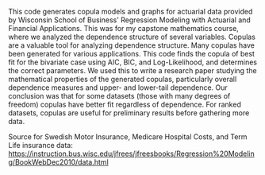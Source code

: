 This code generates copula models and graphs for actuarial data provided by Wisconsin School of Business' Regression Modeling with Actuarial and Financial Applications. This was for my capstone mathematics course, where we analyzed the dependence structure of several variables. Copulas are a valuable tool for analyzing dependence structure. Many copulas have been generated for various applications. This code finds the copula of best fit for the bivariate case using AIC, BIC, and Log-Likelihood, and determines the correct parameters. We used this to write a research paper studying the mathematical properties of the generated copulas, particularly overall dependence measures and upper- and lower-tail dependence. Our conclusion was that for some datasets (those with many degrees of freedom) copulas have better fit regardless of dependence. For ranked datasets, copulas are useful for preliminary results before gathering more data.

Source for Swedish Motor Insurance, Medicare Hospital Costs, and Term Life insurance data: https://instruction.bus.wisc.edu/jfrees/jfreesbooks/Regression%20Modeling/BookWebDec2010/data.html
